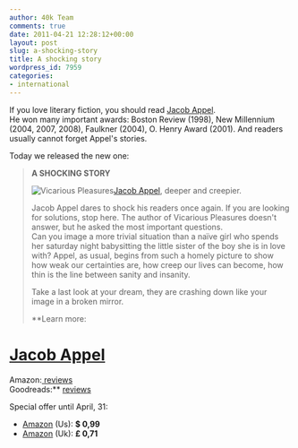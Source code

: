 ```yaml
---
author: 40k Team
comments: true
date: 2011-04-21 12:28:12+00:00
layout: post
slug: a-shocking-story
title: A shocking story
wordpress_id: 7959
categories:
- international
---
```


If you love literary fiction, you should read [Jacob Appel](http://www.40kbooks.com/?p=57).    
He won many important awards: Boston Review (1998), New Millennium (2004, 2007, 2008), Faulkner (2004), O. Henry Award (2001). And readers usually cannot forget Appel's stories.

Today we released the new one:

> **A SHOCKING STORY**
> 
> ![Vicarious Pleasures](http://www.40kbooks.com/wp-content/uploads/vicarious-appel_GB-ok1.jpg)[Jacob Appel](http://www.40kbooks.com/?p=57), deeper and creepier.
> 
> Jacob Appel dares to shock his readers once again. If you are looking for solutions, stop here. The author of Vicarious Pleasures doesn't answer, but he asked the most important questions.  
Can you image a more trivial situation than a naïve girl who spends her saturday night babysitting the little sister of the boy she is in love with? Appel, as usual, begins from such a homely picture to show how weak our certainties are, how creep our lives can become, how thin is the line between sanity and insanity.
> 
> Take a last look at your dream, they are crashing down like your image in a broken mirror.
> 
> **Learn more:  
# [Jacob Appel](http://en.wikipedia.org/wiki/Jacob_M._Appel)  
Amazon:[ ](http://www.amazon.com/Fallout-ebook/dp/B0042FZYQ4/ref=sr_1_1?ie=UTF8&m=AG56TWVU5XWC2&s=digital-text&qid=1298919767&sr=1-1)[reviews](http://www.amazon.com/dp/B004X6TTOA)  
Goodreads:** [reviews](http://www.goodreads.com/book/show/11166733-vicarious-pleasures)

Special offer until April, 31:

  * [Amazon](http://www.amazon.com/dp/B004X6TTOA) (Us): **$ 0,99**
  * [Amazon](https://www.amazon.co.uk/dp/B004X6TTOA) (Uk): **£ 0,71**
